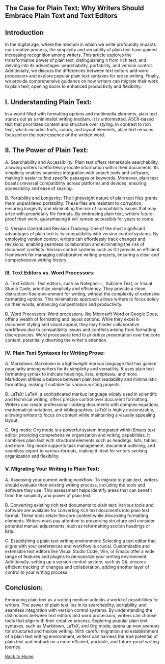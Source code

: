 ## The Case for Plain Text: Why Writers Should Embrace Plain Text and Text Editors

## Introduction

In the digital age, where the medium in which we write profoundly impacts our creative process, the simplicity and versatility of plain text have gained increasing recognition among writers. This article explores the transformative power of plain text, distinguishing it from rich text, and delving into its advantages: searchability, portability, and version control. Additionally, we discuss the differences between text editors and word processors and explore popular plain text syntaxes for prose writing. Finally, we provide comprehensive guidance on how writers can migrate their work to plain text, opening doors to enhanced productivity and flexibility.

## I. Understanding Plain Text:

In a world filled with formatting options and multimedia elements, plain text stands out as a minimalist writing medium. It is unformatted, ASCII-based text that prioritizes content and structure over styling. In contrast to rich text, which includes fonts, colors, and layout elements, plain text remains focused on the core essence of the written word.

## II. The Power of Plain Text:

A. Searchability and Accessibility:
Plain text offers remarkable searchability, allowing writers to effortlessly locate information within their documents. Its simplicity enables seamless integration with search tools and software, making it easier to find specific passages or keywords. Moreover, plain text boasts universal compatibility across platforms and devices, ensuring accessibility and ease of sharing.

B. Portability and Longevity:
The lightweight nature of plain text files grants them unparalleled portability. These files are resistant to corruption, ensuring longevity and eliminating the risk of compatibility issues that may arise with proprietary file formats. By embracing plain text, writers future-proof their work, guaranteeing it will remain accessible for years to come.

C. Version Control and Revision Tracking:
One of the most significant advantages of plain text is its compatibility with version control systems. By employing version control, writers can effortlessly track changes and revisions, enabling seamless collaboration and eliminating the risk of document conflicts. Version control systems such as Git provide an efficient framework for managing collaborative writing projects, ensuring a clear and comprehensive writing history.

### III. Text Editors vs. Word Processors:

A. Text Editors:
Text editors, such as Notepad++, Sublime Text, or Visual Studio Code, prioritize simplicity and efficiency. They provide a clean, distraction-free environment for writing, without the complexity of extensive formatting options. This minimalistic approach allows writers to focus solely on their words, enhancing concentration and productivity.

B. Word Processors:
Word processors, like Microsoft Word or Google Docs, offer a wealth of formatting and layout options. While they excel in document styling and visual appeal, they may hinder collaborative workflows due to compatibility issues and conflicts arising from formatting discrepancies. Word processors tend to prioritize presentation over the core content, potentially diverting the writer's attention.

### IV. Plain Text Syntaxes for Writing Prose:

A. Markdown:
Markdown is a lightweight markup language that has gained popularity among writers for its simplicity and versatility. It uses plain text formatting syntax to indicate headings, lists, emphasis, and more. Markdown strikes a balance between plain text readability and minimalistic formatting, making it suitable for various writing projects.

B. LaTeX:
LaTeX, a sophisticated markup language widely used in scientific and technical writing, offers precise control over document formatting. Writers can create professional-looking documents with complex equations, mathematical notations, and bibliographies. LaTeX is highly customizable, allowing writers to focus on content while maintaining a visually appealing layout.

C. Org mode:
Org mode is a powerful system integrated within Emacs text editor, providing comprehensive organization and writing capabilities. It combines plain text with structural elements such as headings, lists, tables, and more. Org mode supports task management, document outlining, and seamless export to various formats, making it ideal for writers seeking organization and flexibility.

### V. Migrating Your Writing to Plain Text:

A. Assessing your current writing workflow:
To migrate to plain text, writers should evaluate their existing writing process, including the tools and software they use. This assessment helps identify areas that can benefit from the simplicity and power of plain text.

B. Converting existing rich text documents to plain text:
Various tools and software are available for converting rich text documents into plain text format. These tools retain the core content while discarding formatting elements. Writers must pay attention to preserving structure and consider potential manual adjustments, such as reformatting section headings or lists.

C. Establishing a plain text writing environment:
Selecting a text editor that aligns with your preferences and workflow is crucial. Customizable and extensible text editors like Visual Studio Code, Vim, or Emacs offer a wide range of features and plugins to personalize your writing environment. Additionally, setting up a version control system, such as Git, ensures efficient tracking of changes and collaboration, adding another layer of control to your writing process.

## Conclusion:
Embracing plain text as a writing medium unlocks a world of possibilities for writers. The power of plain text lies in its searchability, portability, and seamless integration with version control systems. By understanding the distinctions between text editors and word processors, writers can choose tools that align with their creative process. Exploring popular plain text syntaxes, such as Markdown, LaTeX, and Org mode, opens up new avenues for structured and flexible writing. With careful migration and establishment of a plain text writing environment, writers can harness the true potential of plain text and embark on a more efficient, portable, and future-proof writing journey.


[Back to Home](https://miragiancycle.github.io/OVIWrite/)
